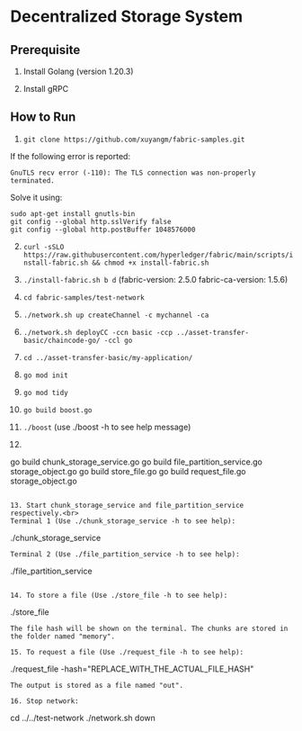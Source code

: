 # Decentralized Storage System

## Prerequisite

1. Install Golang (version 1.20.3)

2. Install gRPC

## How to Run

1. ```git clone https://github.com/xuyangm/fabric-samples.git```

If the following error is reported:
```
GnuTLS recv error (-110): The TLS connection was non-properly terminated.
```
Solve it using:
```
sudo apt-get install gnutls-bin
git config --global http.sslVerify false
git config --global http.postBuffer 1048576000
```

2. ```curl -sSLO https://raw.githubusercontent.com/hyperledger/fabric/main/scripts/install-fabric.sh && chmod +x install-fabric.sh```

3. ```./install-fabric.sh b d``` (fabric-version: 2.5.0 fabric-ca-version: 1.5.6)

4. ```cd fabric-samples/test-network```

5. ```./network.sh up createChannel -c mychannel -ca```

6. ```./network.sh deployCC -ccn basic -ccp ../asset-transfer-basic/chaincode-go/ -ccl go```

7. ```cd ../asset-transfer-basic/my-application/```

8. ```go mod init```

9. ```go mod tidy```

10. ```go build boost.go```

11. ```./boost``` (use ./boost -h to see help message)

12. ```
go build chunk_storage_service.go
go build file_partition_service.go storage_object.go
go build store_file.go
go build request_file.go storage_object.go
```

13. Start chunk_storage_service and file_partition_service respectively.<br>
Terminal 1 (Use ./chunk_storage_service -h to see help):
```
./chunk_storage_service
```
Terminal 2 (Use ./file_partition_service -h to see help):
```
./file_partition_service
```

14. To store a file (Use ./store_file -h to see help):
```
./store_file
```
The file hash will be shown on the terminal. The chunks are stored in the folder named "memory".

15. To request a file (Use ./request_file -h to see help):
```
./request_file -hash="REPLACE_WITH_THE_ACTUAL_FILE_HASH"
```
The output is stored as a file named "out".

16. Stop network:
```
cd ../../test-network
./network.sh down
```
